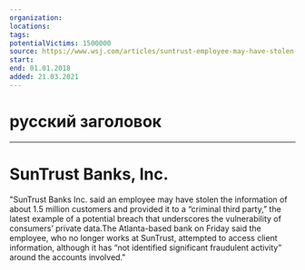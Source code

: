 ```yaml
---
organization: 
locations: 
tags: 
potentialVictims: 1500000
source: https://www.wsj.com/articles/suntrust-employee-may-have-stolen-information-about-1-5-million-clients-1524231553
start: 
end: 01.01.2018
added: 21.03.2021
---
```


# русский заголовок

---

# SunTrust Banks, Inc.

"SunTrust Banks Inc. said an employee may have stolen the information of about 1.5 million customers and provided it to a “criminal third party,” the latest example of a potential breach that underscores the vulnerability of consumers’ private data.The Atlanta-based bank on Friday said the employee, who no longer works at SunTrust, attempted to access client information, although it has “not identified significant fraudulent activity” around the accounts involved."
